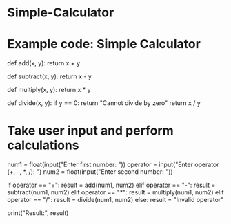 # Simple-Calculator
# Example code: Simple Calculator
def add(x, y):
    return x + y

def subtract(x, y):
    return x - y

def multiply(x, y):
    return x * y

def divide(x, y):
    if y == 0:
        return "Cannot divide by zero"
    return x / y

# Take user input and perform calculations
num1 = float(input("Enter first number: "))
operator = input("Enter operator (+, -, *, /): ")
num2 = float(input("Enter second number: "))

if operator == "+":
    result = add(num1, num2)
elif operator == "-":
    result = subtract(num1, num2)
elif operator == "*":
    result = multiply(num1, num2)
elif operator == "/":
    result = divide(num1, num2)
else:
    result = "Invalid operator"

print("Result:", result)
